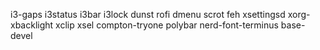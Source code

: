 i3-gaps
i3status
i3bar
i3lock
dunst
rofi
dmenu
scrot
feh
xsettingsd
xorg-xbacklight
xclip
xsel
compton-tryone
polybar
nerd-font-terminus
base-devel

